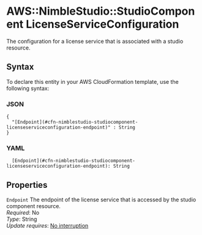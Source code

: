 # AWS::NimbleStudio::StudioComponent LicenseServiceConfiguration<a name="aws-properties-nimblestudio-studiocomponent-licenseserviceconfiguration"></a>

The configuration for a license service that is associated with a studio resource\.

## Syntax<a name="aws-properties-nimblestudio-studiocomponent-licenseserviceconfiguration-syntax"></a>

To declare this entity in your AWS CloudFormation template, use the following syntax:

### JSON<a name="aws-properties-nimblestudio-studiocomponent-licenseserviceconfiguration-syntax.json"></a>

```
{
  "[Endpoint](#cfn-nimblestudio-studiocomponent-licenseserviceconfiguration-endpoint)" : String
}
```

### YAML<a name="aws-properties-nimblestudio-studiocomponent-licenseserviceconfiguration-syntax.yaml"></a>

```
  [Endpoint](#cfn-nimblestudio-studiocomponent-licenseserviceconfiguration-endpoint): String
```

## Properties<a name="aws-properties-nimblestudio-studiocomponent-licenseserviceconfiguration-properties"></a>

`Endpoint`  <a name="cfn-nimblestudio-studiocomponent-licenseserviceconfiguration-endpoint"></a>
The endpoint of the license service that is accessed by the studio component resource\.  
*Required*: No  
*Type*: String  
*Update requires*: [No interruption](https://docs.aws.amazon.com/AWSCloudFormation/latest/UserGuide/using-cfn-updating-stacks-update-behaviors.html#update-no-interrupt)